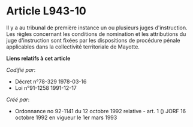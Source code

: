 # Article L943-10

Il y a au tribunal de première instance un ou plusieurs juges d'instruction. Les règles concernant les conditions de
nomination et les attributions du juge d'instruction sont fixées par les dispositions de procédure pénale applicables dans la
collectivité territoriale de Mayotte.

**Liens relatifs à cet article**

_Codifié par_:

  - Décret n°78-329 1978-03-16
  - Loi n°91-1258 1991-12-17

_Créé par_:

  - Ordonnance no 92-1141 du 12 octobre 1992 relative  - art. 1 () JORF 16 octobre 1992 en vigueur le 1er mars 1993
